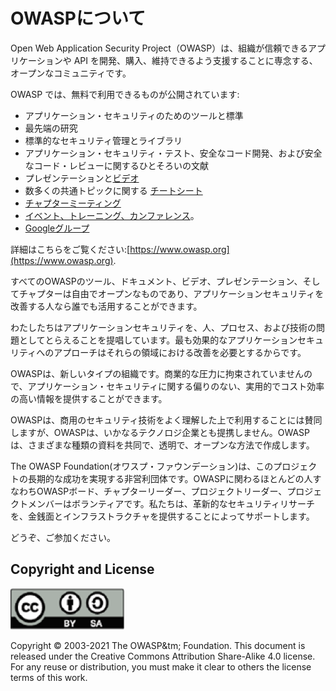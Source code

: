 # OWASPについて

Open Web Application Security Project（OWASP）は、組織が信頼できるアプリケーションや API を開発、購入、維持できるよう支援することに専念する、オープンなコミュニティです。

OWASP では、無料で利用できるものが公開されています:

- アプリケーション・セキュリティのためのツールと標準
- 最先端の研究
- 標準的なセキュリティ管理とライブラリ
- アプリケーション・セキュリティ・テスト、安全なコード開発、および安全なコード・レビューに関するひとそろいの文献
- プレゼンテーションと[ビデオ](https://www.youtube.com/user/OWASPGLOBAL)
- 数多くの共通トピックに関する [チートシート](https://cheatsheetseries.owasp.org/)
- [チャプターミーティング](https://owasp.org/chapters/)
- [イベント、トレーニング、カンファレンス](https://owasp.org/events/)。
- [Googleグループ](TBA)

詳細はこちらをご覧ください:[https://www.owasp.org](https://www.owasp.org).

すべてのOWASPのツール、ドキュメント、ビデオ、プレゼンテーション、そしてチャプターは自由でオープンなものであり、アプリケーションセキュリティを改善する人なら誰でも活用することができます。

わたしたちはアプリケーションセキュリティを、人、プロセス、および技術の問題としてとらえることを提唱しています。最も効果的なアプリケーションセキュリティへのアプローチはそれらの領域における改善を必要とするからです。

OWASPは、新しいタイプの組織です。商業的な圧力に拘束されていませんので、アプリケーション・セキュリティに関する偏りのない、実用的でコスト効率の高い情報を提供することができます。

OWASPは、商用のセキュリティ技術をよく理解した上で利用することには賛同しますが、OWASPは、いかなるテクノロジ企業とも提携しません。OWASPは、さまざまな種類の資料を共同で、透明で、オープンな方法で作成します。

The OWASP Foundation(オワスプ・ファウンデーション)は、このプロジェクトの長期的な成功を実現する非営利団体です。OWASPに関わるほとんどの人すなわちOWASPボード、チャプターリーダー、プロジェクトリーダー、プロジェクトメンバーはボランティアです。私たちは、革新的なセキュリティリサーチを、金銭面とインフラストラクチャを提供することによってサポートします。

どうぞ、ご参加ください。

## Copyright and License

![license](assets/license.png)

Copyright © 2003-2021 The OWASP&tm; Foundation. This document is released under the Creative Commons Attribution Share-Alike 4.0 license. For any reuse or distribution, you must make it clear to others the license terms of this work.
